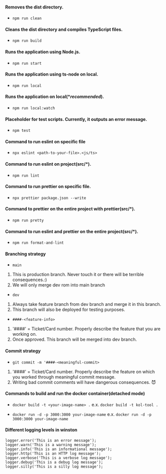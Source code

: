 #### Removes the dist directory.

- `npm run clean`

#### Cleans the dist directory and compiles TypeScript files.

- `npm run build`

#### Runs the application using Node.js.

- `npm run start`

#### Runs the application using ts-node on local.

- `npm run local`

#### Runs the application on local(**recommended*).

- `npm run local:watch`

#### Placeholder for test scripts. Currently, it outputs an error message.

- `npm test`

#### Command to run eslint on specific file

- `npx eslint <path-to-your-file>.<js/ts>`

#### Command to run eslint on project(src/*).

- `npm run lint`

#### Command to run prettier on specific file.

- `npx prettier package.json --write`

#### Command to prettier on the entire project with prettier(src/*).

- `npm run pretty`

#### Command to run eslint and prettier on the entire project(src/*).

- `npm run format-and-lint`

#### Branching strategy
- `main` 
1. This is production branch. Never touch it or there will be terrible consequences.:)
2. We will only merge dev rom into main branch
- `dev`
1. Always take feature branch from dev branch and merge it in this branch.
2. This branch will also be deployed for testing purposes.
- `####-<feature-info>`
1. '####' = Ticket/Card number. Properly describe the feature that you are working on.
2. Once approved. This branch will be merged into dev branch.

#### Commit strategy
- `git commit -m '####-<meaningful-commit>`
1. '####' = Ticket/Card number. Properly describe the feature on which you worked through meaningful commit message.
2. Writing bad commit comments will have dangerous consequences. 😈

#### Commands to build and run the docker container(detached mode)

- `docker build -t <your-image-name> .` e.x. `docker build -t kol-tool .`

- `docker run -d -p 3000:3000 your-image-name` e.x. `docker run -d -p 3000:3000 your-image-name`

#### Different logging levels in winston

```
logger.error('This is an error message');
logger.warn('This is a warning message');
logger.info('This is an informational message');
logger.http('This is an HTTP log message');
logger.verbose('This is a verbose log message');
logger.debug('This is a debug log message');
logger.silly('This is a silly log message');
```
